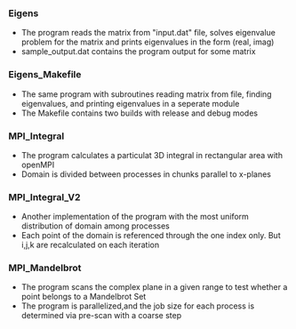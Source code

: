 ### Eigens 

- The program reads the matrix from "input.dat" file, solves eigenvalue problem for the matrix and prints eigenvalues in the form (real, imag)
- sample_output.dat contains the program output for some matrix

### Eigens_Makefile

- The same program with subroutines reading matrix from file, finding eigenvalues, and printing eigenvalues in a seperate module
- The Makefile contains two builds with release and debug modes

### MPI_Integral

- The program calculates a particulat 3D integral in rectangular area with openMPI 
- Domain is divided between processes in chunks parallel to x-planes

### MPI_Integral_V2

- Another implementation of the program with the most uniform distribution of domain among processes
- Each point of the domain is referenced through the one index only. But i,j,k are recalculated on each iteration

### MPI_Mandelbrot

- The program scans the complex plane in a given range to test whether a point belongs to a Mandelbrot Set
- The program is parallelized,and the job size for each process is determined via pre-scan with a coarse step